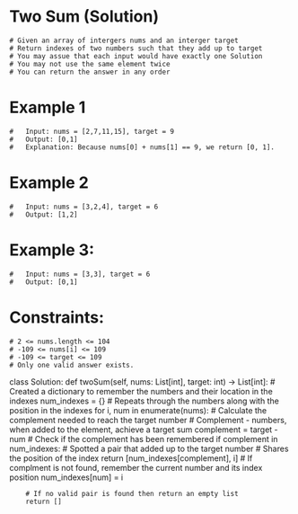 # Two Sum (Solution)
    # Given an array of intergers nums and an interger target
    # Return indexes of two numbers such that they add up to target
    # You may assue that each input would have exactly one Solution
    # You may not use the same element twice
    # You can return the answer in any order

# Example 1
    #   Input: nums = [2,7,11,15], target = 9
    #   Output: [0,1]
    #   Explanation: Because nums[0] + nums[1] == 9, we return [0, 1].

# Example 2
    #   Input: nums = [3,2,4], target = 6
    #   Output: [1,2]

# Example 3:
    #   Input: nums = [3,3], target = 6
    #   Output: [0,1]

# Constraints:
    # 2 <= nums.length <= 104
    # -109 <= nums[i] <= 109
    # -109 <= target <= 109
    # Only one valid answer exists.

class Solution:
    def twoSum(self, nums: List[int], target: int) -> List[int]:
        # Created a dictionary to remember the numbers and their location in the indexes
        num_indexes = {}
        # Repeats through the numbers along with the position in the indexes
        for i, num in enumerate(nums):
            # Calculate the complement needed to reach the target number
            # Complement - numbers, when added to the element, achieve a target sum
            complement = target - num
            # Check if the complement has been remembered
            if complement in num_indexes:
                # Spotted a pair that added up to the target number
                # Shares the position of the index
                return [num_indexes[complement], i]
            # If complment is not found, remember the current number and its index position
            num_indexes[num] = i

        # If no valid pair is found then return an empty list
        return []

